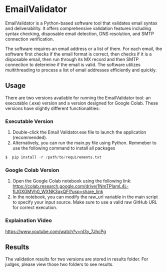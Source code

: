 # EmailValidator

EmailValidator is a Python-based software tool that validates email syntax and deliverability. It offers comprehensive validation features including syntax checking, disposable email detection, DNS resolution, and SMTP connection verification.

The software requires an email address or a list of them. For each email, the software first checks if the email format is correct, then checks if it is a disposable email, then run through its MX record and then SMTP connection to determine if the email is valid. The software utilizes multithreading to process a list of email addresses efficiently and quickly.

## Usage

There are two versions available for running the EmailValidator tool: an executable (.exe) version and a version designed for Google Colab. These versions have slightly different functionalities:

### Executable Version

1. Double-click the Email Validator.exe file to launch the application (recommended).
2. Alternatively, you can run the main.py file using Python. Remmeber to use the following command to install all packages

```python
$  pip install -r /path/to/requirements.txt
```

### Google Colab Version

1. Open the Google Colab notebook using the following link:
   https://colab.research.google.com/drive/1NmTPIamL4L-fIJGXGMVh0_WXNK3qxQFl?usp=share_link
2. In the notebook, you can modify the raw_url variable in the main script to specify your input source. Make sure to use a valid raw GitHub URL for correct execution.

### Explaination Video

https://www.youtube.com/watch?v=nI3y_7JhcPg

## Results

The validation results for two versions are stored in results folder. For judges, please view those two folders to see results.
